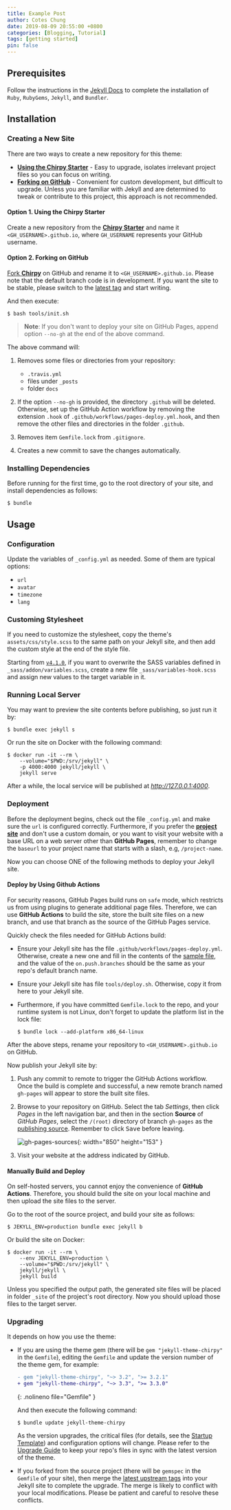 ```yaml
---
title: Example Post
author: Cotes Chung
date: 2019-08-09 20:55:00 +0800
categories: [Blogging, Tutorial]
tags: [getting started]
pin: false
---
```


## Prerequisites

Follow the instructions in the [Jekyll Docs](https://jekyllrb.com/docs/installation/) to complete the installation of `Ruby`, `RubyGems`, `Jekyll`, and `Bundler`.

## Installation

### Creating a New Site

There are two ways to create a new repository for this theme:

- [**Using the Chirpy Starter**](#option-1-using-the-chirpy-starter) - Easy to upgrade, isolates irrelevant project files so you can focus on writing.
- [**Forking on GitHub**](#option-2-forking-on-github) - Convenient for custom development, but difficult to upgrade. Unless you are familiar with Jekyll and are determined to tweak or contribute to this project, this approach is not recommended.

#### Option 1. Using the Chirpy Starter

Create a new repository from the [**Chirpy Starter**][use-starter] and name it `<GH_USERNAME>.github.io`, where `GH_USERNAME` represents your GitHub username.

#### Option 2. Forking on GitHub

[Fork **Chirpy**](https://github.com/cotes2020/jekyll-theme-chirpy/fork) on GitHub and rename it to `<GH_USERNAME>.github.io`. Please note that the default branch code is in development.  If you want the site to be stable, please switch to the [latest tag][latest-tag] and start writing.

And then execute:

```console
$ bash tools/init.sh
```

> **Note**: If you don't want to deploy your site on GitHub Pages, append option `--no-gh` at the end of the above command.

The above command will:

1. Removes some files or directories from your repository:
    - `.travis.yml`
    - files under `_posts`
    - folder `docs`

2. If the option `--no-gh` is provided, the directory `.github` will be deleted. Otherwise, set up the GitHub Action workflow by removing the extension `.hook` of `.github/workflows/pages-deploy.yml.hook`, and then remove the other files and directories in the folder `.github`.

3. Removes item `Gemfile.lock` from `.gitignore`.

4. Creates a new commit to save the changes automatically.

### Installing Dependencies

Before running for the first time, go to the root directory of your site, and install dependencies as follows:

```console
$ bundle
```

## Usage

### Configuration

Update the variables of `_config.yml` as needed. Some of them are typical options:

- `url`
- `avatar`
- `timezone`
- `lang`

### Customing Stylesheet

If you need to customize the stylesheet, copy the theme's `assets/css/style.scss` to the same path on your Jekyll site, and then add the custom style at the end of the style file.

Starting from [`v4.1.0`][chirpy-4.1.0], if you want to overwrite the SASS variables defined in `_sass/addon/variables.scss`, create a new file `_sass/variables-hook.scss` and assign new values to the target variable in it.

### Running Local Server

You may want to preview the site contents before publishing, so just run it by:

```console
$ bundle exec jekyll s
```

Or run the site on Docker with the following command:

```console
$ docker run -it --rm \
    --volume="$PWD:/srv/jekyll" \
    -p 4000:4000 jekyll/jekyll \
    jekyll serve
```

After a while, the local service will be published at _<http://127.0.0.1:4000>_.

### Deployment

Before the deployment begins, check out the file `_config.yml` and make sure the `url` is configured correctly. Furthermore, if you prefer the [**project site**](https://help.github.com/en/github/working-with-github-pages/about-github-pages#types-of-github-pages-sites) and don't use a custom domain, or you want to visit your website with a base URL on a web server other than **GitHub Pages**, remember to change the `baseurl` to your project name that starts with a slash, e.g, `/project-name`.

Now you can choose ONE of the following methods to deploy your Jekyll site.

#### Deploy by Using Github Actions

For security reasons, GitHub Pages build runs on `safe` mode, which restricts us from using plugins to generate additional page files. Therefore, we can use **GitHub Actions** to build the site, store the built site files on a new branch, and use that branch as the source of the GitHub Pages service.

Quickly check the files needed for GitHub Actions build:

- Ensure your Jekyll site has the file `.github/workflows/pages-deploy.yml`. Otherwise, create a new one and fill in the contents of the [sample file][workflow], and the value of the `on.push.branches` should be the same as your repo's default branch name.

- Ensure your Jekyll site has file `tools/deploy.sh`. Otherwise, copy it from here to your Jekyll site.

- Furthermore, if you have committed `Gemfile.lock` to the repo, and your runtime system is not Linux, don't forget to update the platform list in the lock file:

  ```console
  $ bundle lock --add-platform x86_64-linux
  ```

After the above steps, rename your repository to `<GH_USERNAME>.github.io` on GitHub.

Now publish your Jekyll site by:

1. Push any commit to remote to trigger the GitHub Actions workflow. Once the build is complete and successful, a new remote branch named `gh-pages` will appear to store the built site files.

2. Browse to your repository on GitHub. Select the tab _Settings_, then click _Pages_ in the left navigation bar, and then in the section **Source** of _GitHub Pages_, select the `/(root)` directory of branch `gh-pages` as the [publishing source][pages-src]. Remember to click <kbd>Save</kbd> before leaving.

    ![gh-pages-sources](/posts/20190809/gh-pages-sources.png){: width="850" height="153" }

3. Visit your website at the address indicated by GitHub.

#### Manually Build and Deploy

On self-hosted servers, you cannot enjoy the convenience of **GitHub Actions**. Therefore, you should build the site on your local machine and then upload the site files to the server.

Go to the root of the source project, and build your site as follows:

```console
$ JEKYLL_ENV=production bundle exec jekyll b
```

Or build the site on Docker:

```console
$ docker run -it --rm \
    --env JEKYLL_ENV=production \
    --volume="$PWD:/srv/jekyll" \
    jekyll/jekyll \
    jekyll build
```

Unless you specified the output path, the generated site files will be placed in folder `_site` of the project's root directory. Now you should upload those files to the target server.

### Upgrading

It depends on how you use the theme:

- If you are using the theme gem (there will be `gem "jekyll-theme-chirpy"` in the `Gemfile`), editing the `Gemfile` and update the version number of the theme gem, for example:

  ```diff
  - gem "jekyll-theme-chirpy", "~> 3.2", ">= 3.2.1"
  + gem "jekyll-theme-chirpy", "~> 3.3", ">= 3.3.0"
  ```
  {: .nolineno file="Gemfile" }

  And then execute the following command:

  ```console
  $ bundle update jekyll-theme-chirpy
  ```

  As the version upgrades, the critical files (for details, see the [Startup Template][starter]) and configuration options will change. Please refer to the [Upgrade Guide](https://github.com/cotes2020/jekyll-theme-chirpy/wiki/Upgrade-Guide) to keep your repo's files in sync with the latest version of the theme.

- If you forked from the source project (there will be `gemspec` in the `Gemfile` of your site), then merge the [latest upstream tags][latest-tag] into your Jekyll site to complete the upgrade.
The merge is likely to conflict with your local modifications. Please be patient and careful to resolve these conflicts.

[starter]: https://github.com/cotes2020/chirpy-starter
[use-starter]: https://github.com/cotes2020/chirpy-starter/generate
[workflow]: https://github.com/cotes2020/jekyll-theme-chirpy/blob/master/.github/workflows/pages-deploy.yml.hook
[chirpy-4.1.0]: https://github.com/cotes2020/jekyll-theme-chirpy/releases/tag/v4.1.0
[pages-src]: https://docs.github.com/en/github/working-with-github-pages/configuring-a-publishing-source-for-your-github-pages-site
[latest-tag]: https://github.com/cotes2020/jekyll-theme-chirpy/tags
